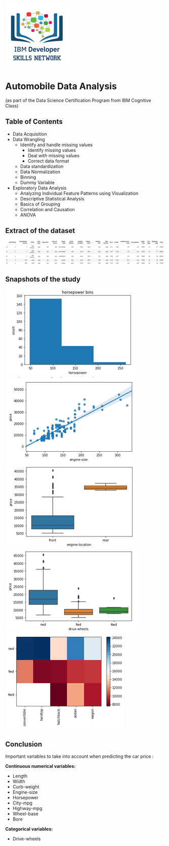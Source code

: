 ![logo Cognitive Class](cc-logo-square.png)

# Automobile Data Analysis
(as part of the Data Science Certification Program from IBM Cognitive Class)

## Table of Contents
<ul>
    <li>Data Acquisition</li>
    <li>Data Wrangling
        <ul>
            <li>Identify and handle missing values
                <ul>
                    <li>Identify missing values</li>
                    <li>Deal with missing values</li>
                    <li>Correct data format</li>
                </ul>
            </li>
        <li>Data standardization</li>
        <li>Data Normalization</li>
        <li>Binning</li>
        <li>Dummy Variable</li>
        </ul>
    </li>
    <li>Exploratory Data Analysis
        <ul>
            <li>Analyzing Individual Feature Patterns using Visualization</li>
            <li>Descriptive Statistical Analysis</li>
            <li>Basics of Grouping</li>
            <li>Correlation and Causation</li>
            <li>ANOVA</li>
        </ul>
</ul>
</div>

## Extract of the dataset
![auto-dataset-extract](Snapshots/auto-dataset-extract.png)

## Snapshots of the study
![horse_power_bins](Snapshots/horse_power_bins.png)
![engine-vs-size](Snapshots/engine-vs-size.png)
![engine-location-vs-price](Snapshots/engine-location-vs-price.png)
![drive-wheels-vs-price](Snapshots/drive-wheels-vs-price.png)
![heatmap_body-vs-drive-wheels](Snapshots/heatmap_body-vs-drive-wheels.png)

## Conclusion
Important variables to take into account when predicting the car price : 

<b>Continuous numerical variables:</b>
<ul>
    <li>Length</li>
    <li>Width</li>
    <li>Curb-weight</li>
    <li>Engine-size</li>
    <li>Horsepower</li>
    <li>City-mpg</li>
    <li>Highway-mpg</li>
    <li>Wheel-base</li>
    <li>Bore</li>
</ul>

<b>Categorical variables:</b>
<ul>
    <li>Drive-wheels</li>
</ul>

